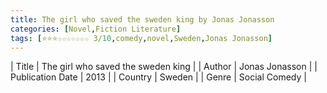 ```yaml
---
title: The girl who saved the sweden king by Jonas Jonasson
categories: [Novel,Fiction Literature]
tags: [⭐⭐⭐☆☆☆☆☆☆☆ 3/10,comedy,novel,Sweden,Jonas Jonasson]
---
```

        
| Title | The girl who saved the sweden king  |
| Author |  Jonas Jonasson  |
| Publication Date | 2013   |
| Country | Sweden |
| Genre | Social Comedy  |
        